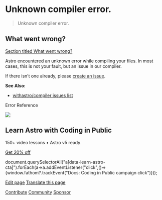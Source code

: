 Unknown compiler error.
=======================

> Unknown compiler error.

What went wrong?
----------------

[Section titled What went wrong?](#what-went-wrong)

Astro encountered an unknown error while compiling your files. In most cases, this is not your fault, but an issue in our compiler.

If there isn’t one already, please [create an issue](https://astro.build/issues/compiler).

**See Also:**

*   [withastro/compiler issues list](https://astro.build/issues/compiler)

Error Reference

![](/_astro/CodingInPublic.DpaYu7Qd_5sx41.webp)

Learn Astro with **Coding in Public**
-------------------------------------

150+ video lessons • Astro v5 ready

[Get 20% off](https://learnastro.dev?code=ASTRO_PROMO)

document.querySelectorAll("a\[data-learn-astro-cta\]").forEach(a=>a.addEventListener("click",()=>{window.fathom?.trackEvent("Docs: Coding in Public campaign click")}));

[Edit page](https://github.com/withastro/astro/blob/main/packages/astro/src/core/errors/errors-data.ts) [Translate this page](https://contribute.docs.astro.build/guides/i18n/)

[Contribute](/en/contribute/) [Community](https://astro.build/chat) [Sponsor](https://opencollective.com/astrodotbuild)

